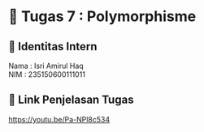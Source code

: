 # 📁 Tugas 7 : Polymorphisme

## 👤 Identitas Intern
Nama : Isri Amirul Haq          
NIM  : 235150600111011

## 🔗 Link Penjelasan Tugas

https://youtu.be/Pa-NPl8c534
